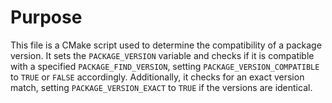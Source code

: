 # Purpose
This file is a CMake script used to determine the compatibility of a package version. It sets the `PACKAGE_VERSION` variable and checks if it is compatible with a specified `PACKAGE_FIND_VERSION`, setting `PACKAGE_VERSION_COMPATIBLE` to `TRUE` or `FALSE` accordingly. Additionally, it checks for an exact version match, setting `PACKAGE_VERSION_EXACT` to `TRUE` if the versions are identical.
